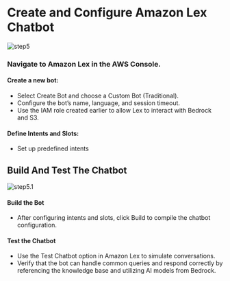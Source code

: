 # Create and Configure Amazon Lex Chatbot
![step5]()
### Navigate to Amazon Lex in the AWS Console.

#### Create a new bot:
- Select Create Bot and choose a Custom Bot (Traditional).
- Configure the bot’s name, language, and session timeout.
- Use the IAM role created earlier to allow Lex to interact with Bedrock and S3.

#### Define Intents and Slots:
- Set up predefined intents

## Build And Test The Chatbot
![step5.1]()

#### Build the Bot
- After configuring intents and slots, click Build to compile the chatbot configuration.

#### Test the Chatbot
- Use the Test Chatbot option in Amazon Lex to simulate conversations.
- Verify that the bot can handle common queries and respond correctly by referencing the knowledge base and utilizing AI models from Bedrock.